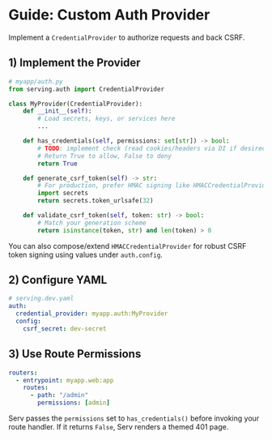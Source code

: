 # Guide: Custom Auth Provider

Implement a `CredentialProvider` to authorize requests and back CSRF.

## 1) Implement the Provider

```python
# myapp/auth.py
from serving.auth import CredentialProvider

class MyProvider(CredentialProvider):
    def __init__(self):
        # Load secrets, keys, or services here
        ...

    def has_credentials(self, permissions: set[str]) -> bool:
        # TODO: implement check (read cookies/headers via DI if desired)
        # Return True to allow, False to deny
        return True

    def generate_csrf_token(self) -> str:
        # For production, prefer HMAC signing like HMACCredentialProvider
        import secrets
        return secrets.token_urlsafe(32)

    def validate_csrf_token(self, token: str) -> bool:
        # Match your generation scheme
        return isinstance(token, str) and len(token) > 0
```

You can also compose/extend `HMACCredentialProvider` for robust CSRF token signing using values under `auth.config`.

## 2) Configure YAML

```yaml
# serving.dev.yaml
auth:
  credential_provider: myapp.auth:MyProvider
  config:
    csrf_secret: dev-secret
```

## 3) Use Route Permissions

```yaml
routers:
  - entrypoint: myapp.web:app
    routes:
      - path: "/admin"
        permissions: [admin]
```

Serv passes the `permissions` set to `has_credentials()` before invoking your route handler. If it returns `False`, Serv renders a themed 401 page.
